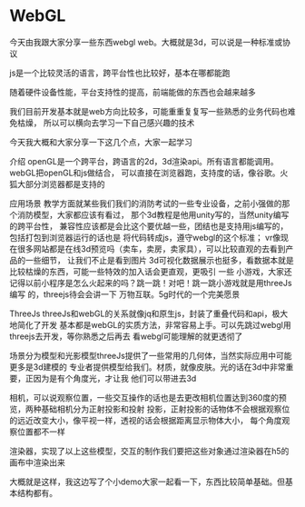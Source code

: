 # WebGL
今天由我跟大家分享一些东西webgl
web。大概就是3d，可以说是一种标准或协议

js是一个比较灵活的语言，跨平台性也比较好，基本在哪都能跑

随着硬件设备性能​​，平台支持性的提高，前端能做的东西也会越来越多

我们目前开发基本就是web方向比较多，可能重重复复写一些熟悉的业务代码也难免枯燥，
所以可以横向去学习一下自己感兴趣的技术

今天我大概和大家分享一下这几个点，大家一起学习

介绍
openGL是一个跨平台，跨语言的2d，3d渲染api。所有语言都能调用。webGL把openGL和js做结合，
可以直接在浏览器跑，支持度的话，像谷歌。火狐大部分浏览器都是支持的

应用场景
教学方面就某些我们我们的消防考试的一些专业设备，之前小强做的那个消防模型，大家都应该有看过，
那个3d教程是他用unity写的，当然unity编写的跨平台性，
兼容性应该都是会比这个要优越一些，团结也是支持用js编写的，包括打包到浏览器运行的话也是
将代码转成js，遵守webgl的这个标准；
vr像现在很多网站都是在线3d预览吗（卖车，卖房，卖家具），可以比较直观的去看到产品的一些细节，
让我们不止是看到图片
3d可视化数据展示也挺多，看数据本就是比较枯燥的东西，可能一些特效的加入话会更直观，更吸引
一些
小游戏，大家还记得以前小程序是怎么火起来的吗？跳一跳！对吧！跳一跳小游戏就是用threeJs编写
的，threejs待会会讲一下
万物互联。5g时代的一个完美愿景

ThreeJs
threeJs和webGL的关系就像jq和原生js，封装了重叠代码和api，极大地简化了开发
基本都是webGL的实质方法，非常容易上手。可以先跳过webgl用threejs去开发，等你熟悉之后再去
看webgl可能理解的就更透彻了

场景分为模型和光影模型threeJs提供了一些常用的几何体，当然实际应用中可能更多是3d建模的
专业者提供模型给我们。材质，就像皮肤。光的话在3d中非常重要，正因为是有个角度光，才让我
他们可以带进去3d

相机，可以说观察位置，一些交互操作的话也是去更改相机位置达到360度的预览，两种基础相机分为正射投影和投射
投影，正射投影的话物体不会根据观察位的远近改变大小，像平视一样，透视的话会根据距离显示物体大小，
每个角度观察位置都不一样

渲染器，实现了以上这些模型，交互的制作我们要把这些对象通过渲染器在h5的画布中渲染出来

大概就是这样，我这边写了个小demo大家一起看一下，东西比较简单基础。但基本结构都有。
